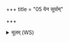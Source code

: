 +++
title = "05 येन सूर्याम्"

+++
<details><summary>मूलम् (WS)</summary>

येन सूर्यां सावित्रीमश्विनोहतुः पथा ।  
तेन मामब्रवीद् भगो जायामा वहतादिति ॥ ५ ॥
</details>
